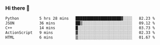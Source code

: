 ### Hi there 👋

<!--START_SECTION:waka-->

```txt
Python         5 hrs 28 mins   ████████████████████▓░░░░   82.23 %
JSON           36 mins         ██▒░░░░░░░░░░░░░░░░░░░░░░   09.12 %
C++            14 mins         █░░░░░░░░░░░░░░░░░░░░░░░░   03.73 %
ActionScript   9 mins          ▓░░░░░░░░░░░░░░░░░░░░░░░░   02.33 %
HTML           6 mins          ▒░░░░░░░░░░░░░░░░░░░░░░░░   01.67 %
```

<!--END_SECTION:waka-->
